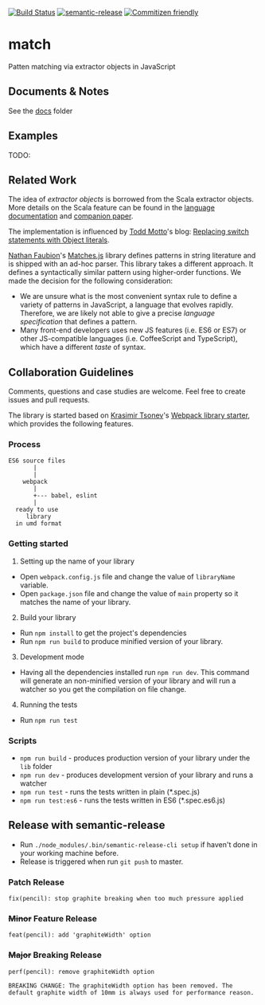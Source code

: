 [![Build Status][build]][build-link]
[![semantic-release][semantic-image]][semantic-url]
[![Commitizen friendly](https://img.shields.io/badge/commitizen-friendly-brightgreen.svg)](http://commitizen.github.io/cz-cli/)

[build]: https://api.travis-ci.org/Jiansen/match.js.svg?branch=master
[build-link]: https://travis-ci.org/Jiansen/match.js
[semantic-image]: https://img.shields.io/badge/%20%20%F0%9F%93%A6%F0%9F%9A%80-semantic--release-e10079.svg
[semantic-url]: https://github.com/semantic-release/semantic-release



# match
Patten matching via extractor objects in JavaScript

## Documents & Notes

See the [docs](./docs) folder

## Examples
TODO:

## Related Work

The idea of *extractor objects* is borrowed from the Scala extractor objects.  More details on the Scala feature can be found in the [language documentation](http://docs.scala-lang.org/tutorials/tour/extractor-objects.html)
and [companion paper](https://infoscience.epfl.ch/record/98468/files/MatchingObjectsWithPatterns-TR.pdf).

The implementation is influenced by [Todd Motto](https://github.com/toddmotto)'s blog: [Replacing switch statements with Object literals](https://toddmotto.com/deprecating-the-switch-statement-for-object-literals/).

[Nathan Faubion](https://github.com/natefaubion)'s [Matches.js](https://github.com/natefaubion/matches.js) library defines patterns in string literature and is shipped with an ad-hoc parser.  This library takes a different approach.  It defines a syntactically similar pattern using higher-order functions.  We made the decision for the following consideration:
- We are unsure what is the most convenient syntax rule to define a variety of patterns in JavaScript, a language that evolves rapidly.  Therefore, we are likely not able to give a precise *language specification* that defines a pattern.
- Many front-end developers uses new JS features (i.e. ES6 or ES7) or other JS-compatible languages (i.e. CoffeeScript and TypeScript), which have a different *taste* of syntax.

## Collaboration Guidelines
Comments, questions and case studies are welcome.  Feel free to create issues and pull requests.

The library is started based on [Krasimir Tsonev](https://github.com/krasimir)'s [Webpack library starter](https://github.com/krasimir/webpack-library-starter), which provides the following features.

### Process
```
ES6 source files
       |
       |
    webpack
       |
       +--- babel, eslint
       |
  ready to use
     library
  in umd format
```

### Getting started
1. Setting up the name of your library
  * Open `webpack.config.js` file and change the value of `libraryName` variable.
  * Open `package.json` file and change the value of `main` property so it matches the name of your library.
2. Build your library
  * Run `npm install` to get the project's dependencies
  * Run `npm run build` to produce minified version of your library.
3. Development mode
  * Having all the dependencies installed run `npm run dev`. This command will generate an non-minified version of your library and will run a watcher so you get the compilation on file change.
4. Running the tests
  * Run `npm run test`

### Scripts
* `npm run build` - produces production version of your library under the `lib` folder
* `npm run dev` - produces development version of your library and runs a watcher
* `npm run test` - runs the tests written in plain (*.spec.js)
* `npm run test:es6` - runs the tests written in ES6 (*.spec.es6.js)


## Release with semantic-release
* Run `./node_modules/.bin/semantic-release-cli setup` if haven't done in your working machine before.
* Release is triggered when run `git push` to master.
### Patch Release
```
fix(pencil): stop graphite breaking when too much pressure applied
```
### ~~Minor~~ Feature Release
```
feat(pencil): add 'graphiteWidth' option
```
### ~~Major~~ Breaking Release
```
perf(pencil): remove graphiteWidth option

BREAKING CHANGE: The graphiteWidth option has been removed. The default graphite width of 10mm is always used for performance reason.
```
